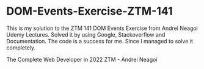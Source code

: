 # DOM-Events-Exercise-ZTM-141
This is my solution to the ZTM 141 DOM Events Exercise from Andrei Neagoi Udemy Lectures. Solved it by using Google, Stackoverflow and Documentation. The code is a success for me. Since I managed to solve it completely. 

The Complete Web Developer in 2022 ZTM - Andrei Neagoi
